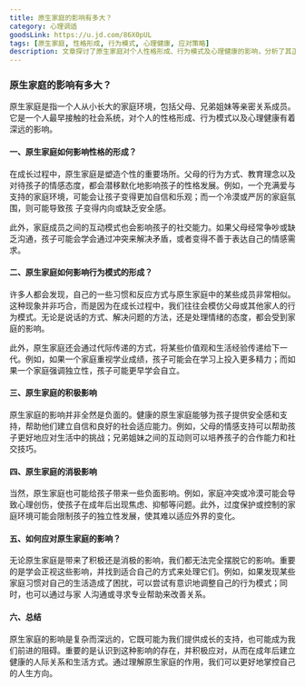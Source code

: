 ```yaml
---
title: 原生家庭的影响有多大？
category: 心理调适
goodsLink: https://u.jd.com/86X0pUL
tags: [原生家庭, 性格形成, 行为模式, 心理健康, 应对策略]
description: 文章探讨了原生家庭对个人性格形成、行为模式及心理健康的影响，分析了其正面与负面影响，并提供了应对策略，强调认识并积极处理原生家庭影响的重要性，以建立健康的人际关系和生活方式。
---
```

### 原生家庭的影响有多大？

原生家庭是指一个人从小长大的家庭环境，包括父母、兄弟姐妹等亲密关系成员。它是一个人最早接触的社会系统，对个人的性格形成、行为模式以及心理健康有着深远的影响。

#### 一、原生家庭如何影响性格的形成？

在成长过程中，原生家庭是塑造个性的重要场所。父母的行为方式、教育理念以及对待孩子的情感态度，都会潜移默化地影响孩子的性格发展。例如，一个充满爱与支持的家庭环境，可能会让孩子变得更加自信和乐观；而一个冷漠或严厉的家庭氛围，则可能导致孩
子变得内向或缺乏安全感。

此外，家庭成员之间的互动模式也会影响孩子的社交能力。如果父母经常争吵或缺乏沟通，孩子可能会学会通过冲突来解决矛盾，或者变得不善于表达自己的情感需求。

#### 二、原生家庭如何影响行为模式的形成？

许多人都会发现，自己的一些习惯和反应方式与原生家庭中的某些成员非常相似。这种现象并非巧合，而是因为在成长过程中，我们往往会模仿父母或其他家人的行为模式。无论是说话的方式、解决问题的方法，还是处理情绪的态度，都会受到家庭的影响。

此外，原生家庭还会通过代际传递的方式，将某些价值观和生活经验传递给下一代。例如，如果一个家庭重视学业成绩，孩子可能会在学习上投入更多精力；而如果一个家庭强调独立性，孩子可能更早学会自立。

#### 三、原生家庭的积极影响

原生家庭的影响并非全然是负面的。健康的原生家庭能够为孩子提供安全感和支持，帮助他们建立自信和良好的社会适应能力。例如，父母的情感支持可以帮助孩子更好地应对生活中的挑战；兄弟姐妹之间的互动则可以培养孩子的合作能力和社交技巧。

#### 四、原生家庭的消极影响

当然，原生家庭也可能给孩子带来一些负面影响。例如，家庭冲突或冷漠可能会导致心理创伤，使孩子在成年后出现焦虑、抑郁等问题。此外，过度保护或控制的家庭环境可能会限制孩子的独立性发展，使其难以适应外界的变化。

#### 五、如何应对原生家庭的影响？

无论原生家庭是带来了积极还是消极的影响，我们都无法完全摆脱它的影响。重要的是学会正视这些影响，并找到适合自己的方式来处理它们。例如，如果发现某些家庭习惯对自己的生活造成了困扰，可以尝试有意识地调整自己的行为模式；同时，也可以通过与家
人沟通或寻求专业帮助来改善关系。

#### 六、总结

原生家庭的影响是复杂而深远的，它既可能为我们提供成长的支持，也可能成为我们前进的阻碍。重要的是认识到这种影响的存在，并积极应对，从而在成年后建立健康的人际关系和生活方式。通过理解原生家庭的作用，我们可以更好地掌控自己的人生方向。